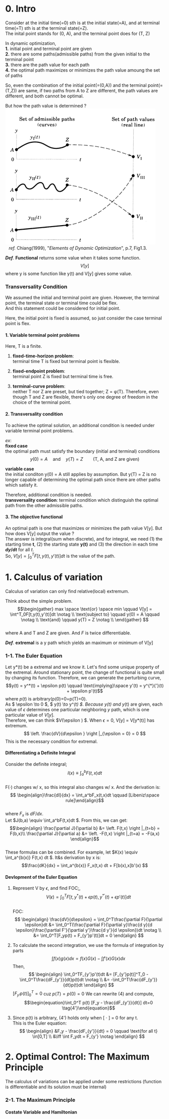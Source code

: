 # 0. Intro  

Consider at the initial time(=0) sth is at the initial state(=A), and at terminal time(=T) sth is at the terminal state(=Z).  
The inital point stands for (0, A), and the terminal point does for (T, Z)  

In dynamic optimization,  
**1.** initial point and terminal point are given  
**2.** there are some paths(admissible paths) from the given initial to the terminal point  
**3.** there are the path value for each path  
**4.** the optimal path maximizes or minimizes the path value amoung the set of paths  

So, even the combination of the initial point(=(0,A)) and the terminal point(=(T,Z)) are same, if two paths from A to Z are different, the path values are different, and both cannot be optimal.  

But how the path value is determined ?  
![alt text](img/image.png)  
&ensp; *ref.* Chiang(1999), "*Elements of Dynamic Optimization*", p.7, Fig1.3.  

***Def***. **Functional** returns some value when it takes some function.  
$$V[y]$$ where y is some function like y(t) and V[y] gives some value.  

### Transversality Condition  

We assumed the initial and terminal point are given. However, the terminal point, the terminal state or terminal time could be flex.  
And this statement could be considered for initial point.  

Here, the initial point is fixed is assumed, so just consider the case terminal point is flex.  

#### 1. Variable terminal point problems

Here, T is a finite.  

1. **fixed-time-horizon problem**:  
   terminal time T is fixed but terminal point is flexible.  

2. **fixed-endpoint problem**:  
   terminal point Z is fixed but terminal time is free.  

3. **terminal-curve problem**:  
   neither T nor Z are preset, but tied together; Z = &phi;(T). Therefore, even though T and Z are flexible, there's only one degree of freedom in the choice of the terminal point.  

#### 2. Transversality condition  

To achieve the optimal solution, an additional condition is needed under variable terminal point problems.  

*ex*:  
**fixed case**  
the optimal path must satisfy the boundary (initial and terminal) conditions  
$$y(0) = A \quad \text{and} \quad y(T) = Z \qquad \text{(T, A, and Z are given)}$$  

**variable case**  
the initial conditon y(0) = A still applies by assumption. But y(T) = Z is no longer capable of determining the optimal path since there are other paths which satisfy it.  

Therefore, additional condition is needed.  
**transversality condition**: terminal condition which distinguish the optimal path from the other admissible paths.  

#### 3. The objective functional  

An optimal path is one that maximizes or minimizes the path value V[y]. But how does V[y] output the value ?  
The answer is integral(sum when discrete), and for integral, we need (1) the starting time **t**, (2) the starting state **y(t)** and (3) the direction in each time **$d y/d t$** for all $t$.  
So, $V[y] = \int^T_0F[t,y(t),y'(t)]dt$ is the value of the path.  

# 1. Calculus of variation  

Calculus of variation can only find relative(local) extremum.  

Think about the simple problem.  
$$\begin{gather}
max \space \text{or} \space min \qquad V[y] = \int^T_0F[t,y(t),y'(t)]dt \notag \\
\text{subject to} \qquad y(0) = A \qquad \notag \\
\text{and} \qquad y(T) = Z \notag \\ 
\end{gather}
$$  
where A and T and Z are given. And *F* is twice differentiable.  

***Def***. **extremal** is a y path which yields an maximum or minimum of V[y]  

### 1-1. The Euler Equation  

Let y*(t) be a extremal and we know it. Let's find some unique property of the extremal. Around stationary point, the change of functional is quite small by changing its function. Therefore, we can generate the perturbing curve,  
$$y(t) = y^*(t) + \epsilon p(t) \qquad \text{implying}\space y'(t) = y^{*}{'}(t) + \epsilon p'(t)$$ where $p(t)$ is arbitrary(p(0)=0=p(T)=0).  
As $ \epsilon \to 0 $, $ y(t) \to y^*(t) $. Because y(t) and y*(t) are given, each value of $\epsilon$ determines one particular neighboring $y$ path, which is one particular value of $V[y]$.  
Therefore, we can think $V(\epsilon ) $. When $\epsilon = 0$, V[y] = V[y*(t)] has extremum.  
$$ \left. \frac{dV}{d\epsilon } \right |_{\epsilon = 0} = 0 $$
This is the necessary condition for extremal.  

#### Differentiating a Definite Integral  

Consider the definite integral;  
$$ I(x) \equiv \int_a^b F(t,x) dt $$  
F($\cdot$) changes w/ x, so this integral also changes w/ x. And the derivation is:  
$$ \begin{align}\frac{dI}{dx} = \int_a^bF_x(t,x)dt \qquad [Libeniz\space rule]\end{align}$$  
where $F_x$ is $dF/dx$.  
Let $J(b,a) \equiv \int_a^bF(t,x)dt $. From this, we can get:  
$$\begin{align}
\frac{\partial J}{\partial b} &= \left. F(t,x) \right |_{t=b} = F(b,x)\\
\frac{\partial J}{\partial a} &= \left. -F(t,x) \right |_{t=a} = -F(a,x)
\end{align}$$  
These formulas can be combined. For example, let $K(x) \equiv \int_a^{b(x)} F(t,x) dt $. It&s derivation by x is:  
$$\frac{dK}{dx} = \int_a^{b(x)} F_x(t,x) dt + F[b(x),x]b'(x) $$  

#### Devlopment of the Euler Equation  

1. Represent V by $\epsilon$, and find FOC;,  
   $$V(\epsilon) = \int_0^TF[t, y^{*}(t)+\epsilon p(t), y^{*'}(t)+\epsilon p'(t)]dt$$  
   FOC:  
   $$
      \begin{align}
         \frac{dV}{d\epsilon} 
         = \int_0^T\frac{\partial F}{\partial \epsilon}dt 
         &= \int_0^T(\frac{\partial F}{\partial y}\frac{d y}{d \epsilon}\frac{\partial F'}{\partial y'}\frac{d y'}{d \epsilon})dt \notag \\
         &= \int_0^T[F_yp(t) + F_{y'}p'(t)]dt = 0
      \end{align}
   $$

2. To calculate the second integration, we use the formula of integration by parts  
$$\int f(x)g(x)dx = f(x)G(x) - \int f'(x)G(x)dx$$
Then,  
$$
   \begin{align}
      \int_0^TF_{y'}p'(t)dt
      &= [F_{y'}p(t)]^T_0 - \int_0^T\frac{dF_{y'}}{dt}p(t)dt \notag \\
      &= -\int_0^T\frac{dF_{y'}}{dt}p(t)dt
   \end{align}
$$
$[F_{y'}p(t)]^T_0 = 0$ cuz $p(T)=p(0)=0$
We can rewrite (4) and compute,
$$\begin{equation}\int_0^T p(t) [F_y - \frac{dF_{y'}}{dt}] dt=0 \tag{4'}\end{equation}$$  

3. Since p(t) is arbitrary, (4') holds only when [ $\cdot$ ] = 0 for any t.  
This is the Euler equation:  
$$
   \begin{align}
      &F_y - \frac{dF_{y'}}{dt} = 0 \qquad \text{for all t} \in[0,T] \\
      &\iff \int F_ydt = F_{y'} \notag
   \end{align}
$$
# 2. Optimal Control: The Maximum Principle  

The calculus of variations can be applied under some restrictions (function is differentiable and its solution must be internal)  

### 2-1. The Maximum Principle  

#### Costate Variable and Hamiltonian  
